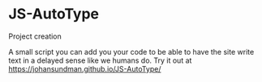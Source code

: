 # JS-AutoType
Project creation

A small script you can add you your code to be able to have the site write text in a delayed sense like we humans do.
Try it out at https://johansundman.github.io/JS-AutoType/
